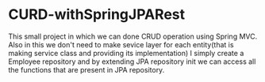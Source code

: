 # CURD-withSpringJPARest
This  small project in which we can done CRUD operation using Spring MVC. Also in this we don't need to make sevice layer for each entity(that is making service class and 
providing its implementation) I simply create a Employee repository and by extending JPA repository init we can access all the functions that are present in JPA repository.
